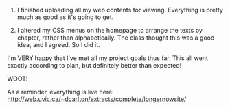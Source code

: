 1. I finished uploading all my web contents for viewing. Everything is pretty much as good as it's going to get.

2. I altered my CSS menus on the homepage to arrange the texts by chapter, rather than alphabetically. The class thought this was a good idea, and I agreed. So I did it. 

I'm VERY happy that I've met all my project goals thus far. This all went exactly according to plan, but definitely better than expected!

WOOT!

As a reminder, everything is live here: http://web.uvic.ca/~dcarlton/extracts/complete/longernowsite/
